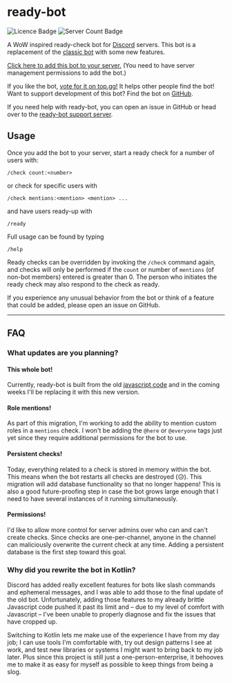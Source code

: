 # ready-bot

![Licence Badge](https://img.shields.io/github/license/burnscommalucas/ready-botlin?link=./LICENSE)
![Server Count Badge](https://img.shields.io/endpoint?url=https%3A%2F%2Flucas.burns.io%2Fshields%2Fguild-count)


A WoW inspired ready-check bot for [Discord](https://discord.com) servers. This bot is a replacement of the 
[classic bot](https://github.com/BurnsCommaLucas/ready-bot) with some new features.

[Click here to add this bot to your server.](https://discord.com/application-directory/389210640612589568) 
(You need to have server management  permissions to add the bot.)

If you like the bot, [vote for it on top.gg!](https://top.gg/bot/389210640612589568) It helps other people find the bot! 
Want to support development of this bot? Find the bot on [GitHub](https://github.com/BurnsCommaLucas/ready-botlin).

If you need help with ready-bot, you can open an issue in GitHub or head over to the 
[ready-bot support server](https://discord.gg/uwkF27Gt9M).

## Usage

Once you add the bot to your server, start a ready check for a number of users with:

```
/check count:<number>
```
or check for specific users with
```
/check mentions:<mention> <mention> ...
```
and have users ready-up with 
```
/ready
```
Full usage can be found by typing 
```
/help
```
Ready checks can be overridden by invoking the `/check` command again, and checks will only be performed if the `count` 
or number of `mentions` (of non-bot members) entered is greater than 0. The person who initiates the ready check may 
also respond to the check as ready.

If you experience any unusual behavior from the bot or think of a feature that could be added, please open an issue on 
GitHub.

---

## FAQ

### What updates are you planning?

#### This whole bot! 
Currently, ready-bot is built from the old [javascript code](https://github.com/BurnsCommaLucas/ready-bot) 
and in the coming weeks I'll be replacing it with this new version.
#### Role mentions! 
As part of this migration, I'm working to add the ability to mention custom roles in a `mentions` 
check. I won't be adding the `@here` or `@everyone` tags just yet since they require additional permissions for the bot
to use.
#### Persistent checks! 
Today, everything related to a check is stored in memory within the bot. This means when the bot 
restarts all checks are destroyed (😥). This migration will add database functionality so that no longer happens! This
is also a good future-proofing step in case the bot grows large enough that I need to have several instances of it 
running simultaneously.
#### Permissions! 
I'd like to allow more control for server admins over who can and can't create checks. Since checks are 
one-per-channel, anyone in the channel can maliciously overwrite the current check at any time. Adding a persistent 
database is the first step toward this goal.

### Why did you rewrite the bot in Kotlin?

Discord has added really excellent features for bots like slash commands and ephemeral messages, and I was able to add 
those to the final update of the old bot. Unfortunately, adding those features to my already brittle Javascript code 
pushed it past its limit and – due to my level of comfort with Javascript – I've been unable to properly diagnose and 
fix the issues that have cropped up.

Switching to Kotlin lets me make use of the experience I have from my day job; I can use tools I'm comfortable with, 
try out design patterns I see at work, and test new libraries or systems I might want to bring back to my job later.
Plus since this project is still just a one-person-enterprise, it behooves me to make it as easy for myself as possible 
to keep things from being a slog.